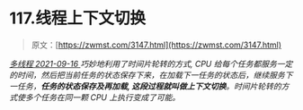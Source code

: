 <!--yml
category: 未分类
date: 0001-01-01 00:00:00
--->

# 117.线程上下文切换

> 原文：[https://zwmst.com/3147.html](https://zwmst.com/3147.html)

   [ *多线程* ](https://zwmst.com/%e5%a4%9a%e7%ba%bf%e7%a8%8b)*[ <time datetime="2021-09-16T23:33:57+08:00"> 2021-09-16 </time> ](https://zwmst.com/3147.html)  巧妙地利用了时间片轮转的方式, CPU 给每个任务都服务一定的时间，然后把当前任务的状态保存下来，在加载下一任务的状态后，继续服务下一任务，**任务的状态保存及再加载, 这段过程就叫做上下文切换**。时间片轮转的方式使多个任务在同一颗 CPU 上执行变成了可能。*